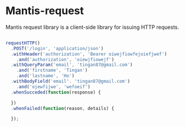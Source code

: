 Mantis-request
==============

Mantis request library is a client-side library for issuing HTTP requests.

```javascript

requestHTTP()
  .POST('/login', 'application/json')
  .withHeader('authorization', 'Bearer oiwejfiowfejoiefjwef')
    .and('authorization', 'oiewjfiowejf')
  .withQueryParam('email', 'tingan87@gmail.com')
    .and('firstname', 'Tingan')
    .and('lastname', 'Ho')
  .withBodyField('email'. 'tingan87@gmail.com')
    .and('ojewfijwe', 'wefoeif')
  .whenSucceded(function(response) {

  })
  .whenFailed(function(reason, details) {

  });

```
